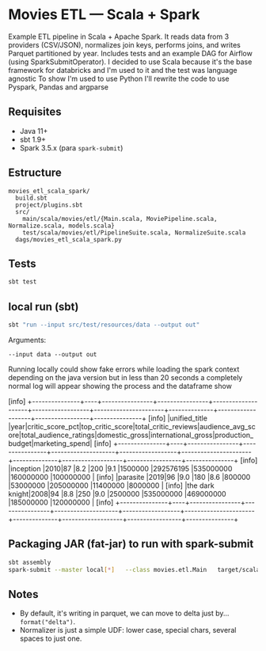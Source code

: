 # Movies ETL — Scala + Spark

Example ETL pipeline in Scala + Apache Spark. It reads data from 3 providers (CSV/JSON), normalizes join keys, performs joins, and writes Parquet partitioned by year. Includes tests and an example DAG for Airflow (using SparkSubmitOperator).
I decided to use Scala because it's the base framework for databricks and I'm used to it and the test was language agnostic
To show I'm used to use Python I'll rewrite the code to use Pyspark, Pandas and argparse

## Requisites
- Java 11+
- sbt 1.9+
- Spark 3.5.x (para `spark-submit`)

## Estructure
```
movies_etl_scala_spark/
  build.sbt
  project/plugins.sbt
  src/
    main/scala/movies/etl/{Main.scala, MoviePipeline.scala, Normalize.scala, models.scala}
    test/scala/movies/etl/PipelineSuite.scala, NormalizeSuite.scala
  dags/movies_etl_scala_spark.py
```

## Tests
```bash
sbt test
```

## local run (sbt)
```bash
sbt "run --input src/test/resources/data --output out"
```
Arguments:
```
--input data --output out
```

Running locally could show fake errors while loading the spark context depending on the java version but in less than 20 seconds 
a completely normal log will appear showing the process and the dataframe show

[info] +---------------+----+----------------+----------------+--------------------+------------------+----------------------+--------------+-------------------+-----------------+---------------+
[info] |unified_title  |year|critic_score_pct|top_critic_score|total_critic_reviews|audience_avg_score|total_audience_ratings|domestic_gross|international_gross|production_budget|marketing_spend|
[info] +---------------+----+----------------+----------------+--------------------+------------------+----------------------+--------------+-------------------+-----------------+---------------+
[info] |inception      |2010|87              |8.2             |200                 |9.1               |1500000               |292576195     |535000000          |160000000        |100000000      |
[info] |parasite       |2019|96              |9.0             |180                 |8.6               |800000                |53000000      |205000000          |11400000         |8000000        |
[info] |the dark knight|2008|94              |8.8             |250                 |9.0               |2500000               |535000000     |469000000          |185000000        |120000000      |
[info] +---------------+----+----------------+----------------+--------------------+------------------+----------------------+--------------+-------------------+-----------------+---------------+

## Packaging JAR (fat-jar) to run with spark-submit
```bash
sbt assembly
spark-submit --master local[*]   --class movies.etl.Main   target/scala-2.12/movies-etl_2.12-0.1.0.jar   --input data --output out_spark
```

## Notes
- By default, it's writing in parquet, we can move to delta just by... `format("delta")`.
- Normalizer is just a simple UDF: lower case, special chars, several spaces to just one.
